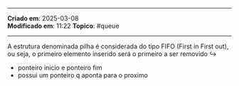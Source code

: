 ***
**Criado em**: 2025-03-08  
**Modificado em**: 11:22
**Topico**: #queue
***

A estrutura denominada pilha é considerada do tipo FIFO (First in First out), ou seja, o primeiro elemento inserido será o primeiro a ser removido
↪
- ponteiro inicio e ponteiro fim
- possui um ponteiro q aponta para o proximo